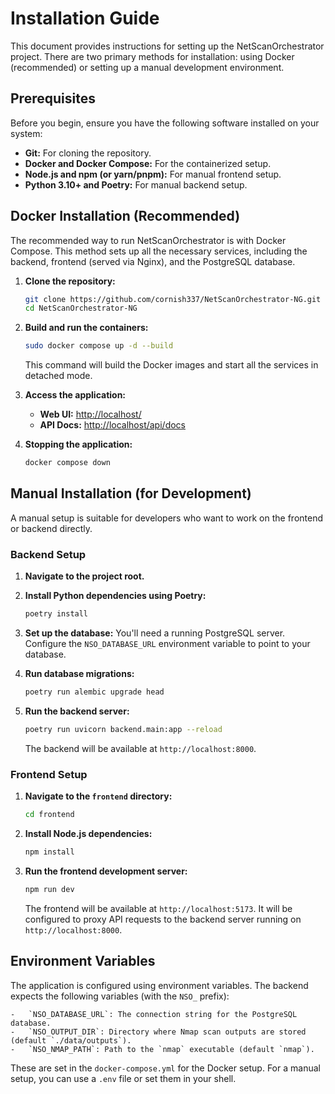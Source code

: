 # Installation Guide

This document provides instructions for setting up the NetScanOrchestrator project. There are two primary methods for installation: using Docker (recommended) or setting up a manual development environment.

## Prerequisites

Before you begin, ensure you have the following software installed on your system:

- **Git:** For cloning the repository.
- **Docker and Docker Compose:** For the containerized setup.
- **Node.js and npm (or yarn/pnpm):** For manual frontend setup.
- **Python 3.10+ and Poetry:** For manual backend setup.

## Docker Installation (Recommended)

The recommended way to run NetScanOrchestrator is with Docker Compose. This method sets up all the necessary services, including the backend, frontend (served via Nginx), and the PostgreSQL database.

1.  **Clone the repository:**
    ```bash
    git clone https://github.com/cornish337/NetScanOrchestrator-NG.git
    cd NetScanOrchestrator-NG
    ```

2.  **Build and run the containers:**
    ```bash
    sudo docker compose up -d --build
    ```
    This command will build the Docker images and start all the services in detached mode.

3.  **Access the application:**
    -   **Web UI:** [http://localhost/](http://localhost/)
    -   **API Docs:** [http://localhost/api/docs](http://localhost/api/docs)

5.  **Stopping the application:**
    ```bash
    docker compose down
    ```

## Manual Installation (for Development)

A manual setup is suitable for developers who want to work on the frontend or backend directly.

### Backend Setup

1.  **Navigate to the project root.**

2.  **Install Python dependencies using Poetry:**
    ```bash
    poetry install
    ```

3.  **Set up the database:**
    You'll need a running PostgreSQL server. Configure the `NSO_DATABASE_URL` environment variable to point to your database.

4.  **Run database migrations:**
    ```bash
    poetry run alembic upgrade head
    ```

5.  **Run the backend server:**
    ```bash
    poetry run uvicorn backend.main:app --reload
    ```
    The backend will be available at `http://localhost:8000`.

### Frontend Setup

1.  **Navigate to the `frontend` directory:**
    ```bash
    cd frontend
    ```

2.  **Install Node.js dependencies:**
    ```bash
    npm install
    ```

3.  **Run the frontend development server:**
    ```bash
    npm run dev
    ```
    The frontend will be available at `http://localhost:5173`. It will be configured to proxy API requests to the backend server running on `http://localhost:8000`.

## Environment Variables

The application is configured using environment variables. The backend expects the following variables (with the `NSO_` prefix):

    -   `NSO_DATABASE_URL`: The connection string for the PostgreSQL database.
    -   `NSO_OUTPUT_DIR`: Directory where Nmap scan outputs are stored (default `./data/outputs`).
    -   `NSO_NMAP_PATH`: Path to the `nmap` executable (default `nmap`).

These are set in the `docker-compose.yml` for the Docker setup. For a manual setup, you can use a `.env` file or set them in your shell.
